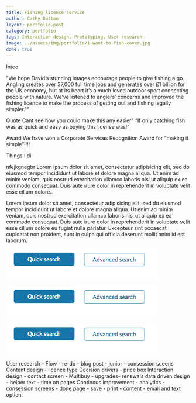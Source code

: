 ```yaml
---
title: Fishing licence service
author: Cathy Dutton
layout: portfolio-post
category: portfolio
tags: Interaction design, Prototyping, User research
image: ../assets/img/portfolio/i-want-to-fish-cover.jpg
done: true
---
```



Inteo

"We hope David’s stunning images encourage people to give fishing a go. Angling creates over 37,000 full time jobs and generates over £1 billion for the UK economy, but at its heart it’s a much loved outdoor sport connecting people with nature. We’ve listened to anglers’ concerns and improved the fishing licence to make the process of getting out and fishing legally simpler.""

Quote
Cant see how you could make this any easier"
“If only catching fish was as quick and easy as buying this license was!”

  Award
We have won a Corporate Services Recognition Award for “making it simple”!!!!

  Things I di

<section class="highlight-quote">
nfejkgnegbr Lorem ipsum dolor sit amet, consectetur adipisicing elit, sed do eiusmod tempor incididunt ut labore et dolore magna aliqua. Ut enim ad minim veniam, quis nostrud exercitation ullamco laboris nisi ut aliquip ex ea commodo consequat. Duis aute irure dolor in reprehenderit in voluptate velit esse cillum dolore..
</section>


Lorem ipsum dolor sit amet, consectetur adipisicing elit, sed do eiusmod tempor incididunt ut labore et dolore magna aliqua. Ut enim ad minim veniam, quis nostrud exercitation ullamco laboris nisi ut aliquip ex ea commodo consequat. Duis aute irure dolor in reprehenderit in voluptate velit esse cillum dolore eu fugiat nulla pariatur. Excepteur sint occaecat cupidatat non proident, sunt in culpa qui officia deserunt mollit anim id est laborum.

![Alt text](../assets/img/buttons-one.png "Button example bad")

![Alt text](../assets/img/buttons-one.png "Button example bad")

![Alt text](../assets/img/buttons-one.png "Button example bad")


User research -
Flow -  re-do - blog post - junior - consession sceens
Content design - licence type
Decision drivers - price box
Interaction design - contact screen - Multibuy - upgrades- renewals
data driven design - helper text - time on pages
Continous improvement - analytics - consession screens - done page - save - print - content - email and text option.
